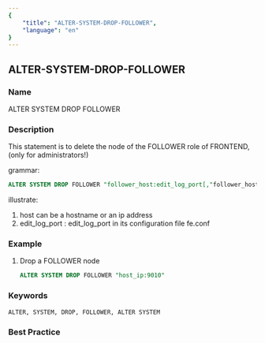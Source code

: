 ```yaml
---
{
    "title": "ALTER-SYSTEM-DROP-FOLLOWER",
    "language": "en"
}
---
```


<!--
Licensed to the Apache Software Foundation (ASF) under one
or more contributor license agreements.  See the NOTICE file
distributed with this work for additional information
regarding copyright ownership.  The ASF licenses this file
to you under the Apache License, Version 2.0 (the
"License"); you may not use this file except in compliance
with the License.  You may obtain a copy of the License at

  http://www.apache.org/licenses/LICENSE-2.0

Unless required by applicable law or agreed to in writing,
software distributed under the License is distributed on an
"AS IS" BASIS, WITHOUT WARRANTIES OR CONDITIONS OF ANY
KIND, either express or implied.  See the License for the
specific language governing permissions and limitations
under the License.
-->

## ALTER-SYSTEM-DROP-FOLLOWER

### Name

ALTER SYSTEM DROP FOLLOWER

### Description

This statement is to delete the node of the FOLLOWER role of FRONTEND, (only for administrators!)

grammar:

```sql
ALTER SYSTEM DROP FOLLOWER "follower_host:edit_log_port[,"follower_host:edit_log_port"...]";
````

illustrate:

1. host can be a hostname or an ip address
2. edit_log_port : edit_log_port in its configuration file fe.conf

### Example

1. Drop a FOLLOWER node

    ```sql
    ALTER SYSTEM DROP FOLLOWER "host_ip:9010"
    ````

### Keywords

    ALTER, SYSTEM, DROP, FOLLOWER, ALTER SYSTEM

### Best Practice

